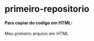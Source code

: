 # primeiro-repositorio

#### Para copiar do codigo em HTML:

<html>
   <hl>Meu primeiro arquivo em HTML</hl>
  </html>
 
